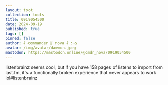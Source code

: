 ```yaml
---
layout: toot
collection: toots
title: 0919054500
date: 2024-09-19
published: true
tags: []
pinned: false
author: ⸸ commander ░ nova ⸸ :~$
avatar: /img/avatar/daemon.jpeg
mastodon: https://mastodon.online/@cmdr_nova/0919054500
---
```


listenbrainz seems cool, but if you have 158 pages of listens to import from last.fm, it's a functionally broken experience that never appears to work lol#listenbrainz

